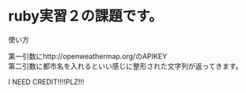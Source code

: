 # ruby実習２の課題です。


使い方

第一引数にhttp://openweathermap.org/のAPIKEY  
第二引数に都市名を入れるといい感じに整形された文字列が返ってきます。  


I NEED CREDIT!!!!PLZ!!!
